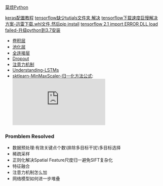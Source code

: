 [莫烦Python](https://mofanpy.com/)

[keras配置教程](https://www.pythonf.cn/read/123617)
[tensorflow缺少tutials文件夹 解决](https://www.cnblogs.com/tszr/p/12060124.html)
[tensorflow下载速度巨慢解决方案-迅雷下载.whl文件,然后pip install](https://blog.csdn.net/qq_39234705/article/details/83241129)
[tensorflow 2.1 import ERROR DLL load failed-升级python到3.7安装](https://www.cnblogs.com/bjxqmy/p/12661931.html)
- [卷积层](https://mofanpy.com/tutorials/machine-learning/keras/intro-CNN/#%E5%8D%B7%E7%A7%AF%20%E5%92%8C%20%E7%A5%9E%E7%BB%8F%E7%BD%91%E7%BB%9C)
- [池化层](https://mofanpy.com/tutorials/machine-learning/keras/intro-CNN/#%E6%B1%A0%E5%8C%96(pooling))
- [全连接层](https://www.cnblogs.com/Terrypython/p/11147665.html)
- [Dropout](https://zhuanlan.zhihu.com/p/38200980)
- [注意力机制](https://blog.csdn.net/uhauha2929/article/details/80733255)
- [Understanding-LSTMs](http://colah.github.io/posts/2015-08-Understanding-LSTMs/)
- [sktlearn-MinMaxScaler-归一化方法公式](https://scikit-learn.org/stable/modules/generated/sklearn.preprocessing.MinMaxScaler.html):  ![归一化完整公式](https://private.codecogs.com/gif.latex?X_scaled%20%3D%20%5Cfrac%7B%20%28X%20-%20X.min%28axis%3D0%29%29%20%7D%7B%20%28X.max%28axis%3D0%29%20-%20X.min%28axis%3D0%29%29%7D%20%5Ccdot%20%28max%20-%20min%29&plus;min)

### Promblem Resolved
- 数据预处理:有效关键点个数\排除多目标干扰\多目标选择
- 稀疏采样
- 正则化解决Spatial Feature尺度归一避免SIFT复杂化
- 特征融合
- 注意力机制怎么加
- 网络模型如何进一步堆叠
